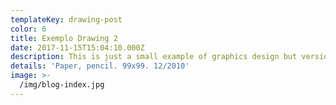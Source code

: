 ```yaml
---
templateKey: drawing-post
color: 6
title: Exemplo Drawing 2
date: 2017-11-15T15:04:10.000Z
description: This is just a small example of graphics design but version2
details: 'Paper, pencil. 99x99. 12/2010'
image: >-
  /img/blog-index.jpg
---
```


